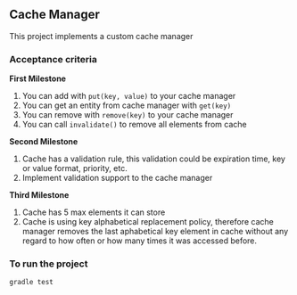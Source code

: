 Cache Manager
------------------------------------

This project implements a custom cache manager

### Acceptance criteria

**First Milestone**

1. You can add with `put(key, value)` to your cache manager
2. You can get an entity from cache manager with `get(key)`
3. You can remove with `remove(key)` to your cache manager
4. You can call `invalidate()` to remove all elements from cache

**Second Milestone**

1. Cache has a validation rule, this validation could be expiration time, key or value format, priority, etc.
2. Implement validation support to the cache manager

**Third Milestone**

1. Cache has 5 max elements it can store
2. Cache is using key alphabetical replacement policy, therefore cache manager removes the last aphabetical key element in cache without any regard to how often or how many times it was accessed before.

### To run the project

```bash
gradle test
```

